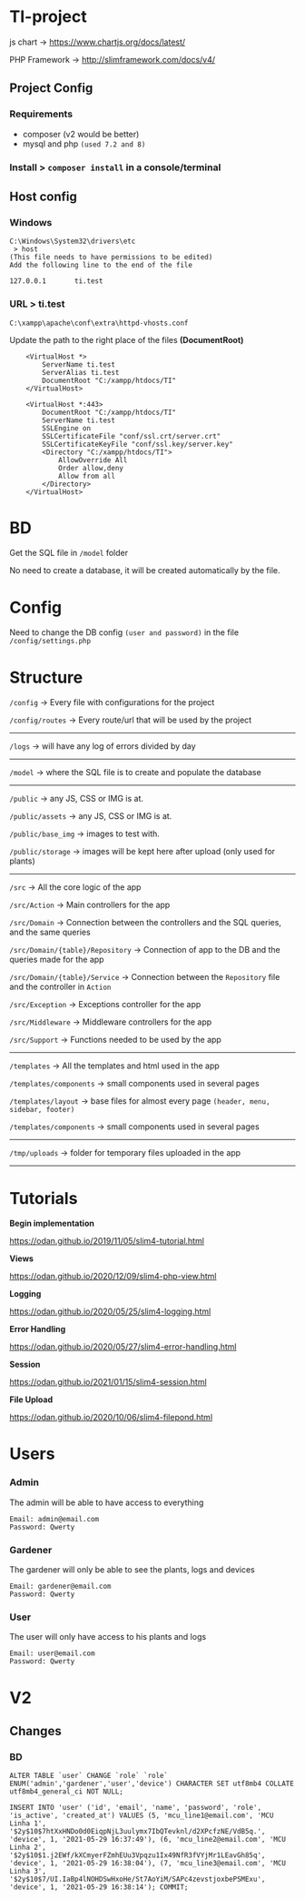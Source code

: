 # TI-project

js chart -> https://www.chartjs.org/docs/latest/

PHP Framework -> http://slimframework.com/docs/v4/


## Project Config
### Requirements
- composer (v2 would be better)
- mysql and php `(used 7.2 and 8)`

### Install > `composer install` in a console/terminal

## Host config
### Windows
    C:\Windows\System32\drivers\etc
     > host
    (This file needs to have permissions to be edited)
    Add the following line to the end of the file
```
127.0.0.1       ti.test
```

### URL > ti.test
    C:\xampp\apache\conf\extra\httpd-vhosts.conf

Update the path to the right place of the files **(DocumentRoot)**

``` 
    <VirtualHost *>
        ServerName ti.test
        ServerAlias ti.test
        DocumentRoot "C:/xampp/htdocs/TI"
    </VirtualHost>

    <VirtualHost *:443>
        DocumentRoot "C:/xampp/htdocs/TI"
        ServerName ti.test
        SSLEngine on
        SSLCertificateFile "conf/ssl.crt/server.crt"
        SSLCertificateKeyFile "conf/ssl.key/server.key"
        <Directory "C:/xampp/htdocs/TI">
            AllowOverride All
            Order allow,deny
            Allow from all
        </Directory>
    </VirtualHost>
```


# BD

Get the SQL file in `/model` folder

No need to create a database, it will be created automatically by the file.


# Config
Need to change the DB config `(user and password)` in the file `/config/settings.php`



# Structure

`/config` -> Every file with configurations for the project

`/config/routes` -> Every route/url that will be used by the project
  - - -
`/logs` -> will have any log of errors divided by day
  - - -
`/model` -> where the SQL file is to create and populate the database
  - - -
`/public` -> any JS, CSS or IMG is at. 

`/public/assets` -> any JS, CSS or IMG is at.

`/public/base_img` -> images to test with.

`/public/storage` -> images will be kept here after upload (only used for plants)
  - - -
`/src` -> All the core logic of the app

`/src/Action` -> Main controllers for the app

`/src/Domain` -> Connection between the controllers and the SQL queries, and the same queries 

`/src/Domain/{table}/Repository` -> Connection of app to the DB and the queries made for the app

`/src/Domain/{table}/Service` -> Connection between the `Repository` file and the controller in `Action`

`/src/Exception` -> Exceptions controller for the app

`/src/Middleware` -> Middleware controllers for the app

`/src/Support` -> Functions needed to be used by the app
  - - - 
`/templates` -> All the templates and html used in the app

`/templates/components` -> small components used in several pages

`/templates/layout` -> base files for almost every page `(header, menu, sidebar, footer)` 

`/templates/components` -> small components used in several pages
  - - -
`/tmp/uploads` -> folder for temporary files uploaded in the app
  - - -


# Tutorials

**Begin implementation**

https://odan.github.io/2019/11/05/slim4-tutorial.html

**Views**

https://odan.github.io/2020/12/09/slim4-php-view.html

**Logging**

https://odan.github.io/2020/05/25/slim4-logging.html

**Error Handling**

https://odan.github.io/2020/05/27/slim4-error-handling.html

**Session**

https://odan.github.io/2021/01/15/slim4-session.html

**File Upload**

https://odan.github.io/2020/10/06/slim4-filepond.html

# Users

### Admin

The admin will be able to have access to everything

    Email: admin@email.com
    Password: Qwerty

### Gardener

The gardener will only be able to see the plants, logs and devices

    Email: gardener@email.com
    Password: Qwerty

### User

The user will only have access to his plants and logs

    Email: user@email.com
    Password: Qwerty


# V2

## Changes

### BD

``ALTER TABLE `user` CHANGE `role` `role` ENUM('admin','gardener','user','device') CHARACTER SET utf8mb4 COLLATE utf8mb4_general_ci NOT NULL;``

``
INSERT INTO 'user' ('id', 'email', 'name', 'password', 'role', 'is_active', 'created_at') VALUES
(5, 'mcu_line1@email.com', 'MCU Linha 1', '$2y$10$7htXxHNDo0d0EiqpNjL3uulymx7IbQTevknl/d2XPcfzNE/VdB5q.', 'device', 1, '2021-05-29 16:37:49'),
(6, 'mcu_line2@email.com', 'MCU Linha 2', '$2y$10$1.j2EWf/kXCmyerFZmhEUu3Vpqzu1Ix49NfR3fVYjMr1LEavGh85q', 'device', 1, '2021-05-29 16:38:04'),
(7, 'mcu_line3@email.com', 'MCU Linha 3', '$2y$10$7/UI.IaBp4lNOHDSwHxoHe/St7AoYiM/SAPc4zevstjoxbePSMExu', 'device', 1, '2021-05-29 16:38:14');
COMMIT;
``